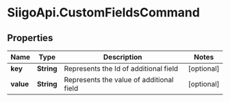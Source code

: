 # SiigoApi.CustomFieldsCommand

## Properties

Name | Type | Description | Notes
------------ | ------------- | ------------- | -------------
**key** | **String** | Represents the Id of additional field | [optional] 
**value** | **String** | Represents the value of additional field | [optional] 


